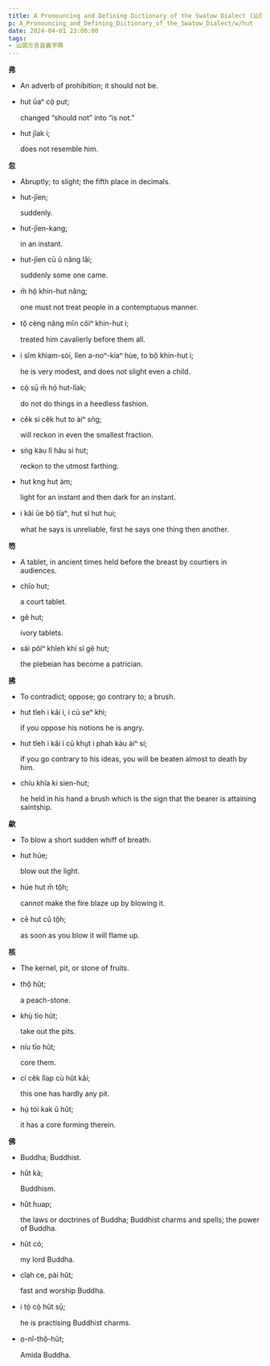 ```yaml
---
title: A Pronouncing and Defining Dictionary of the Swatow Dialect (汕頭方言音義字典) / hut
p: A_Pronouncing_and_Defining_Dictionary_of_the_Swatow_Dialect/w/hut
date: 2024-04-01 23:00:00
tags: 
- 汕頭方言音義字典
---
```



**弗**
- An adverb of prohibition; it should not be.

- hut ūaⁿ cò̤ put;

  changed “should not” into “is not.”

- hut jîak i;

  does not resemble him.

**忽**
- Abruptly; to slight; the fifth place in decimals.

- hut-jîen;

  suddenly.

- hut-jîen-kang;

  in an instant.

- hut-jîen cū ŭ nâng lâi;

  suddenly some one came.

- m̄ hó̤ khin-hut nâng;

  one must not treat people in a contemptuous manner.

- tŏ̤ cèng nâng mīn côiⁿ khin-hut i;

  treated him cavalierly before them all.

- i sĭm khìam-sòi, lîen a-noⁿ-kíaⁿ hùe, to bô̤ khin-hut i;

  he is very modest, and does not slight even a child.

- cò̤ sṳ̄ m̄ hó̤ hut-lîak;

  do not do things in a heedless fashion.

- cêk si cêk hut to àiⁿ sǹg;

  will reckon in even the smallest fraction.

- sǹg kàu lî hâu si hut;

  reckon to the utmost farthing.

- hut kng hut àm;

  light for an instant and then dark for an instant.

- i kâi ūe bô̤ tīaⁿ, hut sĭ hut hui;

  what he says is unreliable, first he says one thing then another. 

**笏**
- A tablet, in ancient times held before the breast by courtiers in audiences.

- chîo hut;

  a court tablet.

- gê hut;

  ivory tablets.

- sái pôiⁿ khîeh khí sĭ gê hut;

  the plebeian has become a patrician.

**拂**
- To contradict; oppose; go contrary to; a brush.

- hut tîeh i kâi ì, i cū seⁿ khì;

  if you oppose his notions he is angry.

- hut tîeh i kâi ì cū khṳt i phah kàu àiⁿ sí;

  if you go contrary to his ideas, you will be beaten almost to death by him.

- chíu khîa ki sien-hut;

  he held in his hand a brush which is the sign that the bearer is attaining saintship.

**歘**
- To blow a short sudden whiff of breath.

- hut húe;

  blow out the light.

- húe hut m̄ tô̤h;

  cannot make the fire blaze up by blowing it.

- cē hut cū tô̤h;

  as soon as you blow it will flame up.

**核**
- The kernel, pit, or stone of fruits.

- thô̤ hût;

  a peach-stone.

- khṳ̀ tīo hût;

  take out the pits.

- níu tīo hût;

  core them.

- cí cêk lîap cù hût kâi;

  this one has hardly any pit.

- hṳ́ tói kak ŭ hût;

  it has a core forming therein.

**佛**
- Buddha; Buddhist.

- hût kà;

  Buddhism.

- hût huap;

  the laws or doctrines of Buddha; Buddhist charms and spells; the power of Buddha.

- hût có;

  my lord Buddha.

- cîah ce, pài hût;

  fast and worship Buddha.

- i tó̤ cò̤ hût sṳ̄;

  he is practising Buddhist charms.

- o̤-nî-thô̤-hût;

  Amida Buddha.
